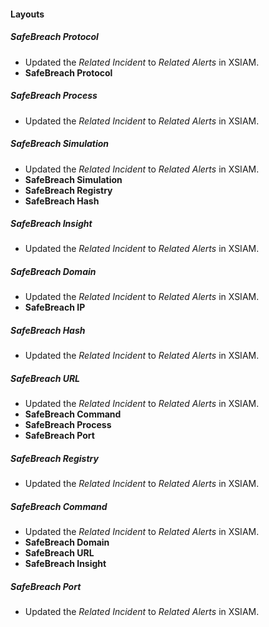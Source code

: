 
#### Layouts
##### SafeBreach Protocol
- Updated the *Related Incident* to *Related Alerts* in XSIAM.
- **SafeBreach Protocol**
##### SafeBreach Process
- Updated the *Related Incident* to *Related Alerts* in XSIAM.
##### SafeBreach Simulation
- Updated the *Related Incident* to *Related Alerts* in XSIAM.
- **SafeBreach Simulation**
- **SafeBreach Registry**
- **SafeBreach Hash**
##### SafeBreach Insight
- Updated the *Related Incident* to *Related Alerts* in XSIAM.
##### SafeBreach Domain
- Updated the *Related Incident* to *Related Alerts* in XSIAM.
- **SafeBreach IP**
##### SafeBreach Hash
- Updated the *Related Incident* to *Related Alerts* in XSIAM.
##### SafeBreach URL
- Updated the *Related Incident* to *Related Alerts* in XSIAM.
- **SafeBreach Command**
- **SafeBreach Process**
- **SafeBreach Port**
##### SafeBreach Registry
- Updated the *Related Incident* to *Related Alerts* in XSIAM.
##### SafeBreach Command
- Updated the *Related Incident* to *Related Alerts* in XSIAM.
- **SafeBreach Domain**
- **SafeBreach URL**
- **SafeBreach Insight**
##### SafeBreach Port
- Updated the *Related Incident* to *Related Alerts* in XSIAM.
